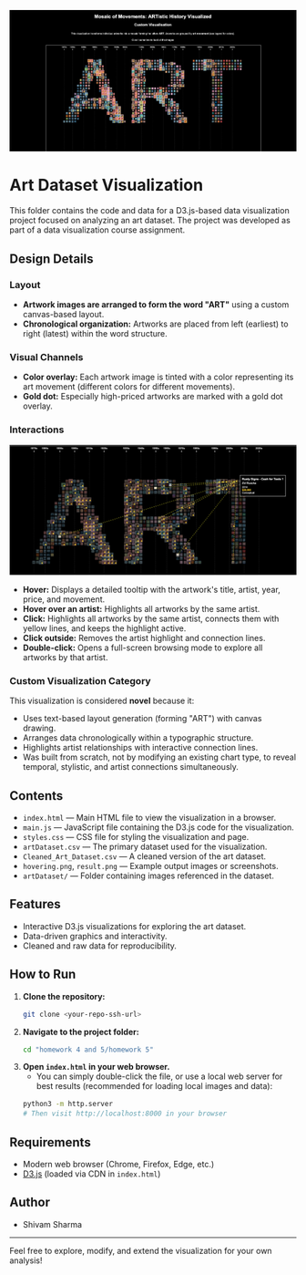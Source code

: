 ![Description](result.png)

# Art Dataset Visualization

This folder contains the code and data for a D3.js-based data visualization project focused on analyzing an art dataset. The project was developed as part of a data visualization course assignment.

## Design Details

### Layout

- **Artwork images are arranged to form the word "ART"** using a custom canvas-based layout.
- **Chronological organization:** Artworks are placed from left (earliest) to right (latest) within the word structure.

### Visual Channels

- **Color overlay:** Each artwork image is tinted with a color representing its art movement (different colors for different movements).
- **Gold dot:** Especially high-priced artworks are marked with a gold dot overlay.

### Interactions

![Description](hovering.png)

- **Hover:** Displays a detailed tooltip with the artwork's title, artist, year, price, and movement.
- **Hover over an artist:** Highlights all artworks by the same artist.
- **Click:** Highlights all artworks by the same artist, connects them with yellow lines, and keeps the highlight active.
- **Click outside:** Removes the artist highlight and connection lines.
- **Double-click:** Opens a full-screen browsing mode to explore all artworks by that artist.

### Custom Visualization Category

This visualization is considered **novel** because it:

- Uses text-based layout generation (forming "ART") with canvas drawing.
- Arranges data chronologically within a typographic structure.
- Highlights artist relationships with interactive connection lines.
- Was built from scratch, not by modifying an existing chart type, to reveal temporal, stylistic, and artist connections simultaneously.

## Contents

- `index.html` — Main HTML file to view the visualization in a browser.
- `main.js` — JavaScript file containing the D3.js code for the visualization.
- `styles.css` — CSS file for styling the visualization and page.
- `artDataset.csv` — The primary dataset used for the visualization.
- `Cleaned_Art_Dataset.csv` — A cleaned version of the art dataset.
- `hovering.png`, `result.png` — Example output images or screenshots.
- `artDataset/` — Folder containing images referenced in the dataset.

## Features

- Interactive D3.js visualizations for exploring the art dataset.
- Data-driven graphics and interactivity.
- Cleaned and raw data for reproducibility.

## How to Run

1. **Clone the repository:**
   ```sh
   git clone <your-repo-ssh-url>
   ```
2. **Navigate to the project folder:**
   ```sh
   cd "homework 4 and 5/homework 5"
   ```
3. **Open `index.html` in your web browser.**
   - You can simply double-click the file, or use a local web server for best results (recommended for loading local images and data):
   ```sh
   python3 -m http.server
   # Then visit http://localhost:8000 in your browser
   ```

## Requirements

- Modern web browser (Chrome, Firefox, Edge, etc.)
- [D3.js](https://d3js.org/) (loaded via CDN in `index.html`)

## Author

- Shivam Sharma

---

Feel free to explore, modify, and extend the visualization for your own analysis!
